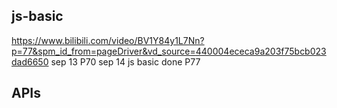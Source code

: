 ## js-basic
https://www.bilibili.com/video/BV1Y84y1L7Nn?p=77&spm_id_from=pageDriver&vd_source=440004ececa9a203f75bcb023dad6650
sep 13 P70
sep 14 js basic done P77

## APIs
